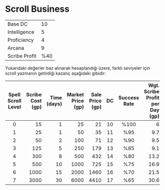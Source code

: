 # Scroll Business  
| | |  
|---|---|  
| Base DC | 10 |  
| Intelligence | 5 |  
| Proficiency | 4 |  
| Arcana | 9 |  
| Scribe Profit | %40 |  
  
Yukarıdaki değerler baz alınarak hesaplandığı üzere, farklı seviyeler için scroll yazmanın getirdiği kazanç aşağıdaki gibidir:  
  
| Spell Scroll Level | Scribe Cost (gp) | Time (days) | Market Price (gp) | Sale Price (gp) | DC | Success Rate | Wgt. Scribe Profit per Day (gp) |  
|:---:|---:|---:|---:|---:|:---:|:---:|---:|  
| 0 | 15 | 1 | 25 | 21 | 10 | %100 | 6 |  
| 1 | 25 | 1 | 50 | 35 | 11 | %95 | 9.7 |  
| 2 | 50 | 2 | 100 | 71 | 12 | %90 | 9.5 |  
| 3 | 125 | 5 | 250 | 179 | 13 | %85 | 9.1 |  
| 4 | 300 | 8 | 500 | 432 | 14 | %80 | 13.2 |  
| 5 | 500 | 10 | 1000 | 725 | 15 | %75 | 16.9 |  
| 6 | 1000 | 15 | 2000 | 1460 | 16 | %70 | 21.5 |  
| 7 | 3000 | 30 | 6000 | 4410 | 17 | %65 | 30.6 |  
